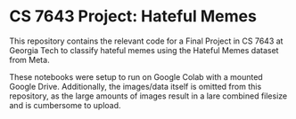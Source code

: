 # CS 7643 Project: Hateful Memes

This repository contains the relevant code for a Final Project in CS 7643 at Georgia Tech to classify hateful memes using the Hateful Memes dataset from Meta. 

These notebooks were setup to run on Google Colab with a mounted Google Drive. Additionally, the images/data itself is omitted from this repository, as the large amounts of images result in a lare combined filesize and is cumbersome to upload. 
